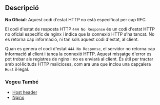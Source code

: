## Descripció

<aside class="warning"><strong>No Oficial:</strong> Aquest codi d'estat HTTP no està especificat per cap RFC.</aside>

El codi d'estat de resposta HTTP `444 No Response` és un codi d'estat HTTP no oficial específic de nginx i indica que la connexió HTTP s'ha tancat. No es retorna cap informació, ni tan sols aquest codi d'estat, al client.

Quan es genera el codi d'estat `444 No Response`, el servidor no retorna cap informació al client i tanca la connexió HTTP. Aquest missatge d'error es pot trobar als registres de nginx i no es enviarà al client. És útil per tractar amb sol·licituds HTTP malicioses, com ara una que inclou una capçalera `Host` il·legal.

### Vegeu També

- [Host header](https://developer.mozilla.org/en-US/docs/Web/HTTP/Headers/Host)
- [Nginx](https://nginx.org/)
